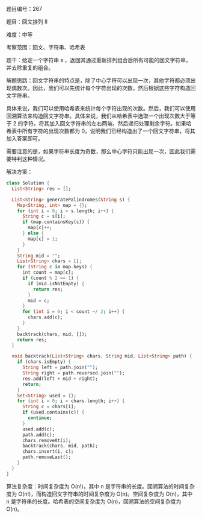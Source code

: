 题目编号：267

题目：回文排列 II

难度：中等

考察范围：回文、字符串、哈希表

题干：给定一个字符串 s ，返回其通过重新排列组合后所有可能的回文字符串，并去除重复的组合。

解题思路：回文字符串的特点是，除了中心字符可以出现一次，其他字符都必须出现偶数次。因此，我们可以先统计每个字符出现的次数，然后根据这些字符构造回文字符串。

具体来说，我们可以使用哈希表来统计每个字符出现的次数。然后，我们可以使用回溯算法来构造回文字符串。具体来说，我们从哈希表中选取一个出现次数大于等于 2 的字符，将其加入回文字符串的左右两端，然后递归处理剩余字符。如果哈希表中所有字符的出现次数都为 0，说明我们已经构造出了一个回文字符串，将其加入答案即可。

需要注意的是，如果字符串长度为奇数，那么中心字符只能出现一次，因此我们需要特判这种情况。

解决方案：

```dart
class Solution {
  List<String> res = [];

  List<String> generatePalindromes(String s) {
    Map<String, int> map = {};
    for (int i = 0; i < s.length; i++) {
      String c = s[i];
      if (map.containsKey(c)) {
        map[c]++;
      } else {
        map[c] = 1;
      }
    }
    String mid = "";
    List<String> chars = [];
    for (String c in map.keys) {
      int count = map[c];
      if (count % 2 == 1) {
        if (mid.isNotEmpty) {
          return res;
        }
        mid = c;
      }
      for (int i = 0; i < count ~/ 2; i++) {
        chars.add(c);
      }
    }
    backtrack(chars, mid, []);
    return res;
  }

  void backtrack(List<String> chars, String mid, List<String> path) {
    if (chars.isEmpty) {
      String left = path.join("");
      String right = path.reversed.join("");
      res.add(left + mid + right);
      return;
    }
    Set<String> used = {};
    for (int i = 0; i < chars.length; i++) {
      String c = chars[i];
      if (used.contains(c)) {
        continue;
      }
      used.add(c);
      path.add(c);
      chars.removeAt(i);
      backtrack(chars, mid, path);
      chars.insert(i, c);
      path.removeLast();
    }
  }
}
```

算法复杂度：时间复杂度为 O(n!)，其中 n 是字符串的长度。回溯算法的时间复杂度为 O(n!)，而构造回文字符串的时间复杂度为 O(n)。空间复杂度为 O(n)，其中 n 是字符串的长度。哈希表的空间复杂度为 O(n)，回溯算法的空间复杂度为 O(n)。
